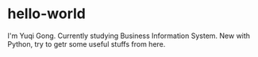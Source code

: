# hello-world

I'm Yuqi Gong. Currently studying Business Information System. New with Python, try to getr some useful stuffs from here.
